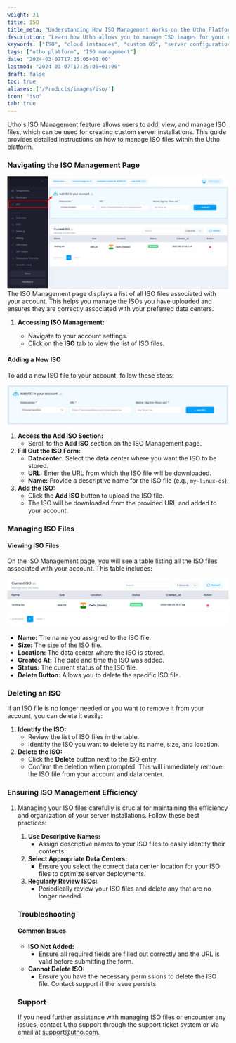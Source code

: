 ```yaml
---
weight: 31
title: ISO
title_meta: "Understanding How ISO Management Works on the Utho Platform"
description: "Learn how Utho allows you to manage ISO images for your cloud instances, enabling custom OS installations and server configurations."
keywords: ["ISO", "cloud instances", "custom OS", "server configurations"]
tags: ["utho platform", "ISO management"]
date: "2024-03-07T17:25:05+01:00"
lastmod: "2024-03-07T17:25:05+01:00"
draft: false
toc: true
aliases: ['/Products/images/iso/']
icon: "iso"
tab: true
---
```


Utho's ISO Management feature allows users to add, view, and manage ISO files, which can be used for creating custom server installations. This guide provides detailed instructions on how to manage ISO files within the Utho platform.

### Navigating the ISO Management Page

![1719001939799](image/iso/1719001939799.png)The ISO Management page displays a list of all ISO files associated with your account. This helps you manage the ISOs you have uploaded and ensures they are correctly associated with your preferred data centers.

1. **Accessing ISO Management:**

   * Navigate to your account settings.
   * Click on the **ISO** tab to view the list of ISO files.

#### Adding a New ISO

To add a new ISO file to your account, follow these steps:

![1719002335333](image/iso/1719002335333.png)

1. **Access the Add ISO Section:**
   * Scroll to the **Add ISO** section on the ISO Management page.
2. **Fill Out the ISO Form:**
   * **Datacenter:** Select the data center where you want the ISO to be stored.
   * **URL:** Enter the URL from which the ISO file will be downloaded.
   * **Name:** Provide a descriptive name for the ISO file (e.g., `my-linux-os`).
3. **Add the ISO:**
   * Click the **Add ISO** button to upload the ISO file.
   * The ISO will be downloaded from the provided URL and added to your account.

### Managing ISO Files

#### Viewing ISO Files

On the ISO Management page, you will see a table listing all the ISO files associated with your account. This table includes:

![1719001956889](image/iso/1719001956889.png)

* **Name:** The name you assigned to the ISO file.
* **Size:** The size of the ISO file.
* **Location:** The data center where the ISO is stored.
* **Created At:** The date and time the ISO was added.
* **Status:** The current status of the ISO file.
* **Delete Button:** Allows you to delete the specific ISO file.

### Deleting an ISO

If an ISO file is no longer needed or you want to remove it from your account, you can delete it easily:

1. **Identify the ISO:**
   * Review the list of ISO files in the table.
   * Identify the ISO you want to delete by its name, size, and location.
2. **Delete the ISO:**
   * Click the **Delete** button next to the ISO entry.
   * Confirm the deletion when prompted. This will immediately remove the ISO file from your account and data center.

### Ensuring ISO Management Efficiency

1. Managing your ISO files carefully is crucial for maintaining the efficiency and organization of your server installations. Follow these best practices:

   1. **Use Descriptive Names:**
      * Assign descriptive names to your ISO files to easily identify their contents.
   2. **Select Appropriate Data Centers:**
      * Ensure you select the correct data center location for your ISO files to optimize server deployments.
   3. **Regularly Review ISOs:**
      * Periodically review your ISO files and delete any that are no longer needed.

   ### Troubleshooting

   #### Common Issues


   * **ISO Not Added:**
     * Ensure all required fields are filled out correctly and the URL is valid before submitting the form.
   * **Cannot Delete ISO:**
     * Ensure you have the necessary permissions to delete the ISO file. Contact support if the issue persists.

   ### Support

   If you need further assistance with managing ISO files or encounter any issues, contact Utho support through the support ticket system or via email at [support@utho.com]().
